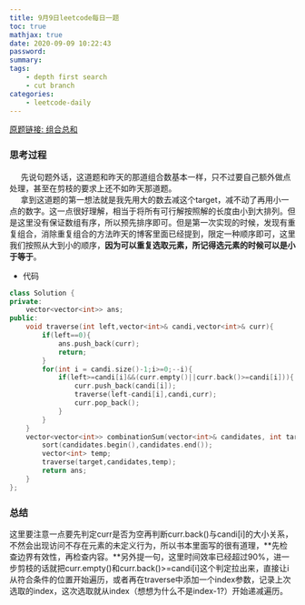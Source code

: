 ```yaml
---
title: 9月9日leetcode每日一题
toc: true
mathjax: true
date: 2020-09-09 10:22:43
password:
summary:
tags:
    - depth first search
    - cut branch
categories:
    - leetcode-daily
---
```

[原题链接: 组合总和](https://leetcode-cn.com/problems/combination-sum/)
### 思考过程
&nbsp;&nbsp;&nbsp;&nbsp;&nbsp;先说句题外话，这道题和昨天的那道组合数基本一样，只不过要自己额外做点处理，甚至在剪枝的要求上还不如昨天那道题。\
&nbsp;&nbsp;&nbsp;&nbsp;&nbsp;拿到这道题的第一想法就是我先用大的数去减这个target，减不动了再用小一点的数字。这一点很好理解，相当于将所有可行解按照解的长度由小到大排列。但是这里没有保证数组有序，所以预先排序即可。但是第一次实现的时候，发现有重复组合，消除重复组合的方法昨天的博客里面已经提到，限定一种顺序即可，这里我们按照从大到小的顺序，**因为可以重复选取元素，所记得选元素的时候可以是小于等于**。
<!--more-->
* 代码
```c++
class Solution {
private:
    vector<vector<int>> ans;
public:
    void traverse(int left,vector<int>& candi,vector<int>& curr){
        if(left==0){
            ans.push_back(curr);
            return;
        }
        for(int i = candi.size()-1;i>=0;--i){
            if(left>=candi[i]&&(curr.empty()||curr.back()>=candi[i])){
                curr.push_back(candi[i]);
                traverse(left-candi[i],candi,curr);
                curr.pop_back();
            }
        }
    }
    vector<vector<int>> combinationSum(vector<int>& candidates, int target) {
        sort(candidates.begin(),candidates.end());
        vector<int> temp;
        traverse(target,candidates,temp);
        return ans;
    }
};
```

### 总结
这里要注意一点要先判定curr是否为空再判断curr.back()与candi[i]的大小关系，不然会出现访问不存在元素的未定义行为，所以书本里面写的很有道理，**先检查边界有效性，再检查内容。**另外提一句，这里时间效率已经超过90%，进一步剪枝的话就把curr.empty()和curr.back()>=candi[i]这个判定拉出来，直接让i从符合条件的位置开始遍历，或者再在traverse中添加一个index参数，记录上次选取的index，这次选取就从index（想想为什么不是index-1?）开始递减遍历。